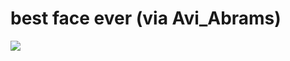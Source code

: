 <!--
id: 2742826
link: http://tumblr.atmos.org/post/2742826/best-face-ever-via-avi-abrams
slug: best-face-ever-via-avi-abrams
date: Thu May 31 2007 14:29:50 GMT-0700 (PDT)
publish: 2007-05-031
tags: 
title: best face ever (via Avi_Abrams)
-->


best face ever (via Avi_Abrams)
===============================

![](http://24.media.tumblr.com/2742826_500.jpg)


